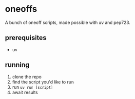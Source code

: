 # oneoffs

A bunch of oneoff scripts, made possible with uv and pep723.

## prerequisites

- uv

## running
1. clone the repo
2. find the script you'd like to run
3. run `uv run [script]`
4. await results

